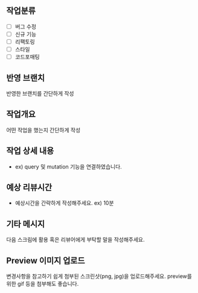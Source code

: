 ## 작업분류
- [ ] 버그 수정
- [ ] 신규 기능
- [ ] 리팩토링
- [ ] 스타일
- [ ] 코드포매팅

## 반영 브랜치
반영한 브랜치를 간단하게 작성

## 작업개요
어떤 작업을 했는지 간단하게 작성

## 작업 상세 내용
- ex) query 및 mutation 기능을 연결하였습니다.

## 예상 리뷰시간
- 예상시간을 간략하게 작성해주세요. ex) 10분

## 기타 메시지
다음 스크림에 활용 혹은 리뷰어에게 부탁할 말을 작성해주세요.

## Preview 이미지 업로드
변경사항을 참고하기 쉽게 첨부된 스크린샷(png, jpg)을 업로드해주세요. preview를 위한 gif 등을 첨부해도 좋습니다.
